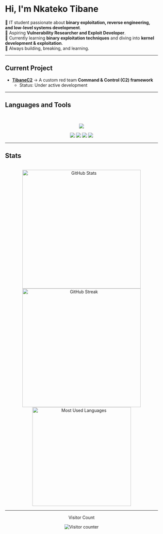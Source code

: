 # Hi, I'm **Nkateko Tibane**

🔹 IT student passionate about **binary exploitation, reverse engineering, and low-level systems development**.  
🔹 Aspiring **Vulnerability Researcher and Exploit Developer**.  
🔹 Currently learning **binary exploitation techniques** and diving into **kernel development & exploitation**.    
🔹 Always building, breaking, and learning.  

---

## Current Project
- [**TibaneC2**](https://github.com/tibane0/TibaneC2) → A custom red team **Command & Control (C2) framework**  
  - Status: Under active development  

---

## Languages and Tools  

<br>
<p align="center">  
  <!-- Programming & Scripting -->
  <img src="https://skillicons.dev/icons?i=python,c,cpp,php,mysql,bash,linux,docker,git" />
</p>

<p align="center">
  <!-- Security / Exploitation Tools -->
  <img src="https://img.shields.io/badge/-GDB-red?style=for-the-badge&logo=gnu&logoColor=white" />
  <img src="https://img.shields.io/badge/-pwntools-blue?style=for-the-badge" />
  <img src="https://img.shields.io/badge/-BinaryNinja-purple?style=for-the-badge" />
  <img src="https://img.shields.io/badge/-radare2-black?style=for-the-badge" />
</p>
  
---

##  Stats  

<br>  
<div align="center">  
  <img width="390" src="https://github-readme-stats.vercel.app/api?username=tibane0&theme=transparent&count_private=true&show_icons=true&rank_icon=github&locale=en" alt="GitHub Stats" />  
  
  <img width="390" src="https://github-readme-streak-stats.herokuapp.com/?user=tibane0&theme=transparent&count_private=true&border_radius=10&locale=en" alt="GitHub Streak" />  
  
  <img width="325" src="https://github-readme-stats.vercel.app/api/top-langs?username=tibane0&theme=transparent&layout=donut&hide=css&langs_count=8&border_radius=10&show_icons=true&locale=en" alt="Most Used Languages" />  
</div>  
  
---

<div align="center">  
  <p>Visitor Count</p>  
  <img src="https://komarev.com/ghpvc/?username=tibane0&label=Profile%20views&color=0e75b6&style=flat" alt="Visitor counter" />  
</div>
